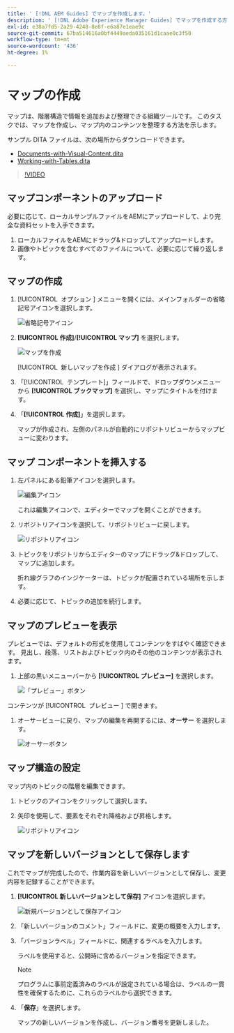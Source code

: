 ```yaml
---
title: ' [!DNL AEM Guides] でマップを作成します。'
description: ' [!DNL Adobe Experience Manager Guides] でマップを作成する方法を説明します。'
exl-id: e38a7fd5-2a29-4248-8e8f-e6a87e1eae9c
source-git-commit: 67ba514616a0bf4449aeda035161d1caae0c3f50
workflow-type: tm+mt
source-wordcount: '436'
ht-degree: 1%

---
```


# マップの作成

マップは、階層構造で情報を追加および整理できる組織ツールです。 このタスクでは、マップを作成し、マップ内のコンテンツを整理する方法を示します。

サンプル DITA ファイルは、次の場所からダウンロードできます。

* [Documents-with-Visual-Content.dita](assets/working-with-maps/Documents-with-Visual-Content.dita)
* [Working-with-Tables.dita](assets/working-with-maps/Working-with-Tables.dita)

>[!VIDEO](https://video.tv.adobe.com/v/336725?quality=12&learn=on)

## マップコンポーネントのアップロード

必要に応じて、ローカルサンプルファイルをAEMにアップロードして、より完全な資料セットを入手できます。

1. ローカルファイルをAEMにドラッグ&amp;ドロップしてアップロードします。
1. 画像やトピックを含むすべてのファイルについて、必要に応じて繰り返します。

## マップの作成

1. [!UICONTROL &#x200B; オプション &#x200B;] メニューを開くには、メインフォルダーの省略記号アイコンを選択します。

   ![ 省略記号アイコン ](images/lesson-8/ellipses-9.png)

1. **[!UICONTROL 作成]**/**[!UICONTROL マップ]** を選択します。


   ![ マップを作成 ](images/lesson-8/create-map-with-markings.png)

   [!UICONTROL &#x200B; 新しいマップを作成 &#x200B;] ダイアログが表示されます。

1. 「[!UICONTROL &#x200B; テンプレート &#x200B;]」フィールドで、ドロップダウンメニューから **[!UICONTROL ブックマップ]** を選択し、マップにタイトルを付けます。
1. 「**[!UICONTROL 作成]**」を選択します。

   マップが作成され、左側のパネルが自動的にリポジトリビューからマップビューに変わります。

## マップ コンポーネントを挿入する

1. 左パネルにある鉛筆アイコンを選択します。

   ![編集アイコン](images/lesson-8/pencil-icon.png)

   これは編集アイコンで、エディターでマップを開くことができます。

1. リポジトリアイコンを選択して、リポジトリビューに戻します。

   ![ リポジトリアイコン ](images/common/repository-icon.png)

1. トピックをリポジトリからエディターのマップにドラッグ&amp;ドロップして、マップに追加します。

   折れ線グラフのインジケーターは、トピックが配置されている場所を示します。

1. 必要に応じて、トピックの追加を続行します。

## マップのプレビューを表示

プレビューでは、デフォルトの形式を使用してコンテンツをすばやく確認できます。 見出し、段落、リストおよびトピック内のその他のコンテンツが表示されます。

1. 上部の黒いメニューバーから **[!UICONTROL プレビュー]** を選択します。

   ![「プレビュー」ボタン](images/common/select-preview.png)

コンテンツが [!UICONTROL &#x200B; プレビュー &#x200B;] で開きます。

1. オーサービューに戻り、マップの編集を再開するには、**オーサー** を選択します。

   ![ オーサーボタン ](images/lesson-5/author-map.png)

## マップ構造の設定

マップ内のトピックの階層を編集できます。

1. トピックのアイコンをクリックして選択します。
1. 矢印を使用して、要素をそれぞれ降格および昇格します。

   ![ リポジトリアイコン ](images/lesson-8/left-right.png)

## マップを新しいバージョンとして保存します

これでマップが完成したので、作業内容を新しいバージョンとして保存し、変更内容を記録することができます。

1. **[!UICONTROL 新しいバージョンとして保存]** アイコンを選択します。

   ![ 新規バージョンとして保存アイコン ](images/common/save-as-new-version.png)

1. 「新しいバージョンのコメント」フィールドに、変更の概要を入力します。

1. 「バージョンラベル」フィールドに、関連するラベルを入力します。

   ラベルを使用すると、公開時に含めるバージョンを指定できます。

   >[!NOTE]
   > 
   > プログラムに事前定義済みのラベルが設定されている場合は、ラベルの一貫性を確保するために、これらのラベルから選択できます。

1. 「**保存**」を選択します。

   マップの新しいバージョンを作成し、バージョン番号を更新しました。
